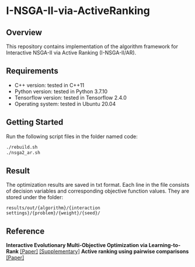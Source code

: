 # I-NSGA-II-via-ActiveRanking

## Overview
This repository contains implementation of the algorithm framework for Interactive NSGA-II  via Active Ranking (I-NSGA-II/AR).

## Requirements
- C++ version: tested in C++11
- Python version: tested in Python 3.7.10
- Tensorflow version: tested in Tensorflow 2.4.0
- Operating system: tested in Ubuntu 20.04

## Getting Started
Run the following script files in the folder named code:

```bash
./rebuild.sh
./nsga2_ar.sh
```

## Result
The optimization results are saved in txt format. Each line in the file consists of decision variables and corresponding objective function values. They are stored under the folder:

```
results/out/{algorithm}/{interaction settings}/{problem}/{weight}/{seed}/
```

## Reference
**Interactive Evolutionary Multi-Objective Optimization via Learning-to-Rank**
[[Paper]](https://www.dropbox.com/s/oljgs6l1vybajc4/main.pdf?dl=0) [[Supplementary]](https://colalab.ai/docs/research/supp/supp_ranknet/)
**Active ranking using pairwise comparisons**
[[Paper]]([https://www.dropbox.com/s/oljgs6l1vybajc4/main.pdf?dl=0](https://proceedings.neurips.cc/paper/2011/file/6c14da109e294d1e8155be8aa4b1ce8e-Paper.pdf))

